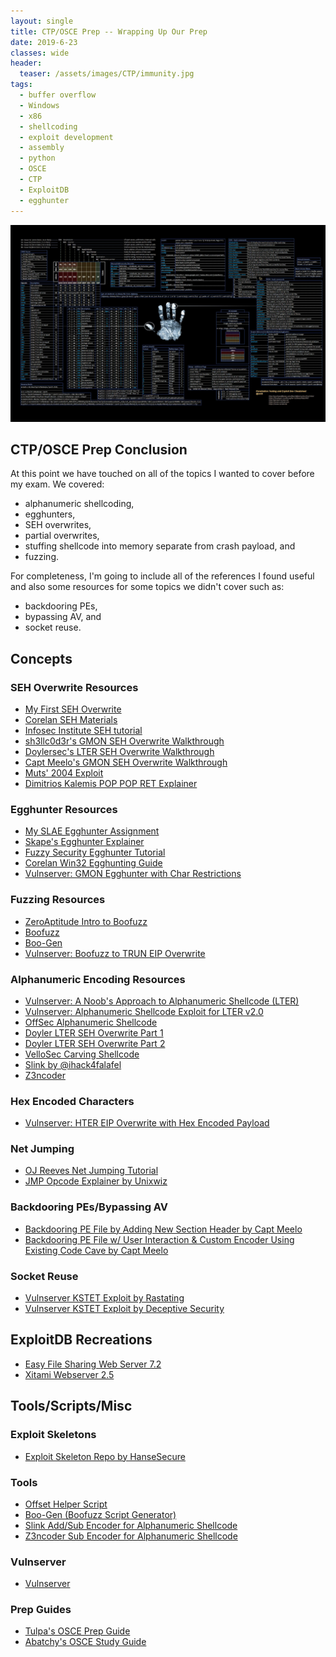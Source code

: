 ```yaml
---
layout: single
title: CTP/OSCE Prep -- Wrapping Up Our Prep 
date: 2019-6-23
classes: wide
header:
  teaser: /assets/images/CTP/immunity.jpg
tags:
  - buffer overflow
  - Windows
  - x86
  - shellcoding
  - exploit development
  - assembly
  - python
  - OSCE
  - CTP
  - ExploitDB
  - egghunter
--- 
```

![](/assets/images/CTP/1920x1080_Wallpaper.jpg)

## CTP/OSCE Prep Conclusion

At this point we have touched on all of the topics I wanted to cover before my exam. We covered:
+ alphanumeric shellcoding,
+ egghunters,
+ SEH overwrites,
+ partial overwrites,
+ stuffing shellcode into memory separate from crash payload, and
+ fuzzing.

For completeness, I'm going to include all of the references I found useful and also some resources for some topics we didn't cover such as:
+ backdooring PEs,
+ bypassing AV, and
+ socket reuse. 

## Concepts
### SEH Overwrite Resources
+ [My First SEH Overwrite](https://h0mbre.github.io/SEH_Based_Exploit/#)
+ [Corelan SEH Materials](https://www.corelan.be/index.php/2009/07/25/writing-buffer-overflow-exploits-a-quick-and-basic-tutorial-part-3-seh/)
+ [Infosec Institute SEH tutorial](https://resources.infosecinstitute.com/seh-exploit/#gref)
+ [sh3llc0d3r's GMON SEH Overwrite Walkthrough](http://sh3llc0d3r.com/vulnserver-gmon-command-seh-based-overflow-exploit/)
+ [Doylersec's LTER SEH Overwrite Walkthrough](https://www.doyler.net/security-not-included/vulnserver-lter-seh)
+ [Capt Meelo's GMON SEH Overwrite Walkthrough](https://captmeelo.com/exploitdev/osceprep/2018/06/30/vulnserver-gmon.html)
+ [Muts' 2004 Exploit](https://www.exploit-db.com/exploits/1378)
+ [Dimitrios Kalemis POP POP RET Explainer](https://dkalemis.wordpress.com/2010/10/27/the-need-for-a-pop-pop-ret-instruction-sequence/)

### Egghunter Resources
+ [My SLAE Egghunter Assignment](https://h0mbre.github.io/SLAE_Egg_Hunter/#)
+ [Skape's Egghunter Explainer](http://www.hick.org/code/skape/papers/egghunt-shellcode.pdf)
+ [Fuzzy Security Egghunter Tutorial](https://www.fuzzysecurity.com/tutorials/expDev/4.html)
+ [Corelan Win32 Egghunting Guide](https://www.corelan.be/index.php/2010/01/09/exploit-writing-tutorial-part-8-win32-egg-hunting/)
+ [Vulnserver: GMON Egghunter with Char Restrictions](https://h0mbre.github.io/Badchars_Egghunter_SEH_Exploit/)

### Fuzzing Resources
+ [ZeroAptitude Intro to Boofuzz](https://zeroaptitude.com/zerodetail/fuzzing-with-boofuzz/)
+ [Boofuzz](https://github.com/jtpereyda/boofuzz)
+ [Boo-Gen](https://github.com/h0mbre/CTP/tree/master/Boo-Gen)
+ [Vulnserver: Boofuzz to TRUN EIP Overwrite](https://h0mbre.github.io/Boofuzz_to_EIP_Overwrite/#)

### Alphanumeric Encoding Resources
+ [Vulnserver: A Noob's Approach to Alphanumeric Shellcode (LTER)](https://github.com/h0mbre/h0mbre.github.io/blob/master/_posts/2019-06-01-LTER_SEH_Success.md)
+ [Vulnserver: Alphanumeric Shellcode Exploit for LTER v2.0](https://h0mbre.github.io/LTER_SEH_Overwrite_2/)
+ [OffSec Alphanumeric Shellcode](https://www.offensive-security.com/metasploit-unleashed/alphanumeric-shellcode/)
+ [Doyler LTER SEH Overwrite Part 1](https://www.doyler.net/security-not-included/lter-seh-continued)
+ [Doyler LTER SEH Overwrite Part 2](https://www.doyler.net/security-not-included/lter-seh-continued)
+ [VelloSec Carving Shellcode](http://vellosec.net/2018/08/carving-shellcode-using-restrictive-character-sets/)
+ [Slink by @ihack4falafel](https://github.com/ihack4falafel/Slink)
+ [Z3ncoder](https://github.com/marcosValle/z3ncoder)

### Hex Encoded Characters
+ [Vulnserver: HTER EIP Overwrite with Hex Encoded Payload](https://h0mbre.github.io/HTER_EIP_Twist/#)

### Net Jumping
+ [OJ Reeves Net Jumping Tutorial](https://buffered.io/posts/jumping-with-bad-chars/)
+ [JMP Opcode Explainer by Unixwiz](http://www.unixwiz.net/techtips/x86-jumps.html)

### Backdooring PEs/Bypassing AV
+ [Backdooring PE File by Adding New Section Header by Capt Meelo](https://captmeelo.com/exploitdev/osceprep/2018/07/16/backdoor101-part1.html)
+ [Backdooring PE File w/ User Interaction & Custom Encoder Using Existing Code Cave by Capt Meelo](https://captmeelo.com/exploitdev/osceprep/2018/07/21/backdoor101-part2.html)

### Socket Reuse
+ [Vulnserver KSTET Exploit by Rastating](https://rastating.github.io/using-socket-reuse-to-exploit-vulnserver/)
+ [Vulnserver KSTET Exploit by Deceptive Security](https://deceiveyour.team/2018/10/15/vulnserver-kstet-ws2_32-recv-function-re-use/)

## ExploitDB Recreations
+ [Easy File Sharing Web Server 7.2](https://h0mbre.github.io/Easy_File_Sharing_Web_Server/)
+ [Xitami Webserver 2.5](https://h0mbre.github.io/Xitami_Webserver_SEH/)

## Tools/Scripts/Misc
### Exploit Skeletons
+ [Exploit Skeleton Repo by HanseSecure](https://github.com/HanseSecure/ExploitDev/tree/master/poc)

### Tools
+ [Offset Helper Script](https://github.com/h0mbre/CTP/tree/master/Offset)
+ [Boo-Gen (Boofuzz Script Generator)](https://github.com/h0mbre/CTP/tree/master/Boo-Gen)
+ [Slink Add/Sub Encoder for Alphanumeric Shellcode](https://github.com/ihack4falafel/Slink)
+ [Z3ncoder Sub Encoder for Alphanumeric Shellcode](https://github.com/marcosValle/z3ncoder)

### Vulnserver
+ [Vulnserver](https://github.com/stephenbradshaw/vulnserver)

### Prep Guides
+ [Tulpa's OSCE Prep Guide](https://tulpa-security.com/2017/07/18/288/)
+ [Abatchy's OSCE Study Guide](https://www.abatchy.com/2017/03/osce-study-plan)





